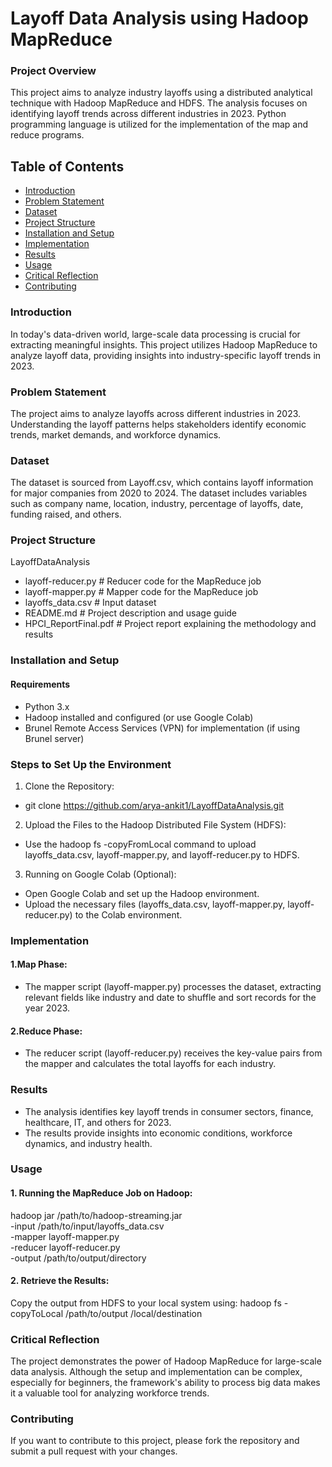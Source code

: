 # Layoff Data Analysis using Hadoop MapReduce

### Project Overview
This project aims to analyze industry layoffs using a distributed analytical technique with Hadoop MapReduce and HDFS. The analysis focuses on identifying layoff trends across different industries in 2023. Python programming language is utilized for the implementation of the map and reduce programs.

## Table of Contents
- [Introduction](#introduction)
- [Problem Statement](#problem-statement)
- [Dataset](#dataset)
- [Project Structure](#project-structure)
- [Installation and Setup](#installation-and-setup)
- [Implementation](#implementation)
- [Results](#results)
- [Usage](#usage)
- [Critical Reflection](#critical-reflection)
- [Contributing](#contributing)

### Introduction
In today's data-driven world, large-scale data processing is crucial for extracting meaningful insights. This project utilizes Hadoop MapReduce to analyze layoff data, providing insights into industry-specific layoff trends in 2023.

### Problem Statement
The project aims to analyze layoffs across different industries in 2023. Understanding the layoff patterns helps stakeholders identify economic trends, market demands, and workforce dynamics.

### Dataset
The dataset is sourced from Layoff.csv, which contains layoff information for major companies from 2020 to 2024. The dataset includes variables such as company name, location, industry, percentage of layoffs, date, funding raised, and others.

### Project Structure
LayoffDataAnalysis

- layoff-reducer.py              # Reducer code for the MapReduce job
- layoff-mapper.py               # Mapper code for the MapReduce job
- layoffs_data.csv               # Input dataset
- README.md                      # Project description and usage guide
- HPCI_ReportFinal.pdf           # Project report explaining the methodology and results

### Installation and Setup
#### Requirements
- Python 3.x
- Hadoop installed and configured (or use Google Colab)
- Brunel Remote Access Services (VPN) for implementation (if using Brunel server)

### Steps to Set Up the Environment
1. Clone the Repository:
- git clone https://github.com/arya-ankit1/LayoffDataAnalysis.git
2. Upload the Files to the Hadoop Distributed File System (HDFS):
- Use the hadoop fs -copyFromLocal command to upload layoffs_data.csv, layoff-mapper.py, and layoff-reducer.py to HDFS.
3. Running on Google Colab (Optional):
- Open Google Colab and set up the Hadoop environment.
- Upload the necessary files (layoffs_data.csv, layoff-mapper.py, layoff-reducer.py) to the Colab environment.

### Implementation
#### 1.Map Phase:
- The mapper script (layoff-mapper.py) processes the dataset, extracting relevant fields like industry and date to shuffle and sort records for the year 2023.
#### 2.Reduce Phase:
- The reducer script (layoff-reducer.py) receives the key-value pairs from the mapper and calculates the total layoffs for each industry.

### Results
- The analysis identifies key layoff trends in consumer sectors, finance, healthcare, IT, and others for 2023.
- The results provide insights into economic conditions, workforce dynamics, and industry health.

### Usage
#### 1. Running the MapReduce Job on Hadoop:
hadoop jar /path/to/hadoop-streaming.jar \
-input /path/to/input/layoffs_data.csv \
-mapper layoff-mapper.py \
-reducer layoff-reducer.py \
-output /path/to/output/directory

#### 2. Retrieve the Results:
Copy the output from HDFS to your local system using:
hadoop fs -copyToLocal /path/to/output /local/destination

### Critical Reflection
The project demonstrates the power of Hadoop MapReduce for large-scale data analysis. Although the setup and implementation can be complex, especially for beginners, the framework's ability to process big data makes it a valuable tool for analyzing workforce trends.

### Contributing
If you want to contribute to this project, please fork the repository and submit a pull request with your changes.
